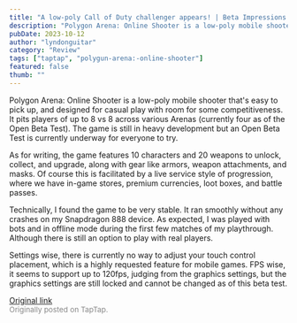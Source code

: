```yaml
---
title: "A low-poly Call of Duty challenger appears! | Beta Impressions - Polygon Arena: Online Shooter"
description: "Polygon Arena: Online Shooter is a low-poly mobile shooter that's easy to pick up, and designed for casual play with room for some competitiveness. It pits players of up to 8 vs 8 across various Arenas (currently four as of the Open Beta Test). The game is still in heavy development but an Open Beta Test is currently underway for everyone to try."
pubDate: 2023-10-12
author: "lyndonguitar"
category: "Review"
tags: ["taptap", "polygun-arena:-online-shooter"]
featured: false
thumb: ""
---
```


Polygon Arena: Online Shooter is a low-poly mobile shooter that's easy to pick up, and designed for casual play with room for some competitiveness. It pits players of up to 8 vs 8 across various Arenas (currently four as of the Open Beta Test). The game is still in heavy development but an Open Beta Test is currently underway for everyone to try.

As for writing, the game features 10 characters and 20 weapons to unlock, collect, and upgrade, along with gear like armors, weapon attachments, and masks. Of course this is facilitated by a live service style of progression, where we have in-game stores, premium currencies, loot boxes, and battle passes.

Technically, I found the game to be very stable. It ran smoothly without any crashes on my Snapdragon 888 device. As expected, I was played with bots and in offline mode during the first few matches of my playthrough. Although there is still an option to play with real players.

Settings wise, there is currently no way to adjust your touch control placement, which is a highly requested feature for mobile games. FPS wise, it seems to support up to 120fps, judging from the graphics settings, but the graphics settings are still locked and cannot be changed as of this beta test.

[Original link](https://www.taptap.io/post/6424627)<br><span style="font-size: 0.95em; color: #888;">Originally posted on TapTap.</span>
